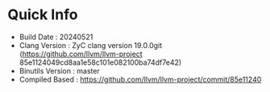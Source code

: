 # Quick Info
* Build Date : 20240521
* Clang Version : ZyC clang version 19.0.0git (https://github.com/llvm/llvm-project 85e1124049cd8aa1e58c101e082100ba74df7e42)
* Binutils Version : master
* Compiled Based : https://github.com/llvm/llvm-project/commit/85e11240

